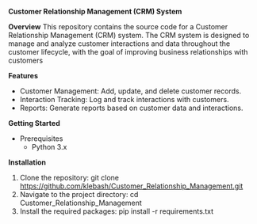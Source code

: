 **Customer Relationship Management (CRM) System**

**Overview**
This repository contains the source code for a Customer Relationship Management (CRM) system. The CRM system is designed to manage and analyze customer interactions and data throughout the customer lifecycle, with the goal of improving business relationships with customers

**Features**
* Customer Management: Add, update, and delete customer records.
* Interaction Tracking: Log and track interactions with customers.
* Reports: Generate reports based on customer data and interactions.

**Getting Started**
* Prerequisites
  - Python 3.x

**Installation**
  1. Clone the repository: git clone https://github.com/klebash/Customer_Relationship_Management.git
  2. Navigate to the project directory: cd Customer_Relationship_Management
  3. Install the required packages: pip install -r requirements.txt

